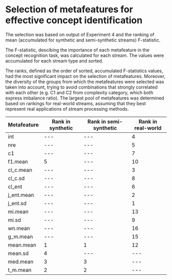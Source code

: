 # Selection of metafeatures for effective concept identification

The selection was based on output of Experiment 4 and the ranking of mean (accumulated for synthetic and semi-synthetic streams) F-statistic.

The F-statistic, descibing the importance of each metafeature in the concept recognition task, was calculated for each stream. The values were accumulated for each stream type and sorted. 

The ranks, defined as the order of sorted, accumulated F-statistics values, had the most significant impact on the selection of metafeatures. Moreover, the diversity of the groups from which the metafeatures were selected was taken into account, trying to avoid combinations that strongly correlated with each other (e.g. C1 and C2 from complexity category, which both express imbalance ratio). The largest pool of metafeatures was determined based on rankings for real-world streams, assuming that they best represent real applications of stream processing methods.

| Metafeature | Rank in synthetic | Rank in semi-synthetic | Rank in real-world |
| --- | --- | --- | --- |
| int | --- | --- | 4 |
| nre | --- | --- | 5 |
| c1 | --- | --- | 7 |
| f1.mean | 5 | --- | 10 |
| cl_c.mean | --- | --- | 3 |
| cl_c.sd | --- | --- | 8 |
| cl_ent | --- | --- | 6 |
| j_ent.mean | --- | --- | 2 |
| j_ent.sd | --- | --- | 1 |
| mi.mean | --- | --- | 13 |
| mi.sd | --- | --- | 9 |
| wn.mean | --- | --- | 16 |
| g_m.mean | --- | --- | 15 |
| mean.mean | 1 | 1 | 12 |
| mean.sd | 4 | --- | --- |
| med.mean  | 3 | 3 | --- |
| t_m.mean | 2 | 2 | --- |

